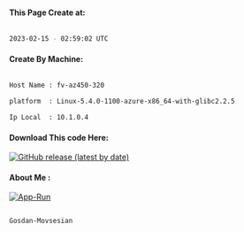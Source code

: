 
   
#### This Page Create at:

```bash

2023-02-15 - 02:59:02 UTC

```

#### Create By Machine:

```bash

Host Name : fv-az450-320

platform  : Linux-5.4.0-1100-azure-x86_64-with-glibc2.2.5

Ip Local  : 10.1.0.4

```
#### Download This code Here:

[![GitHub release (latest by date)](https://img.shields.io/github/v/release/Gosdan-Movsesian/Gosdan?style=for-the-badge&label=Download)](https://github.com/Gosdan-Movsesian/Gosdan/releases) 

</p> 

#### About Me :

[![App-Run](https://github.com/Gosdan-Movsesian/Gosdan/actions/workflows/App-Run.yml/badge.svg)](https://github.com/Gosdan-Movsesian/Gosdan/actions/workflows/App-Run.yml)

```bash

Gosdan-Movsesian

```

